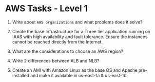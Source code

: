 # AWS Tasks - Level 1

1. Write about `AWS organizations` and what problems does it solve?


2. Create the base Infrastructure for a Three tier application running on IAAS with high availability and fault tolerance. Ensure the instances cannot be reached directly from the Internet.
	
	
3. What are the considerations to choose an AWS region?

4. Write 2 differences between ALB and NLB?

5. Create an AMI with Amazon Linux as the base OS and Apache pre-installed and make it available in us-east-1a & us-east-1b

